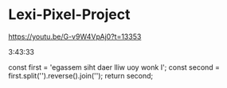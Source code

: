 # Lexi-Pixel-Project

https://youtu.be/G-v9W4VpAj0?t=13353

3:43:33

const first = 'egassem siht daer lliw uoy wonk I';
const second = first.split('').reverse().join('');
return second;